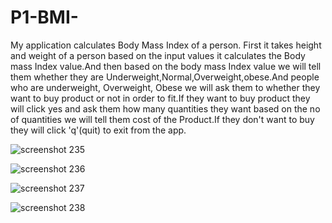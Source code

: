 # P1-BMI-

My application calculates Body Mass Index of a person.
First it takes height and weight of a person based on the input values it calculates the  Body mass Index value.And then based on the body mass Index value we will tell them whether they are Underweight,Normal,Overweight,obese.And people who are underweight,  Overweight, Obese we will ask them to whether they want to buy product or not in order to fit.If they want to buy product they will click yes and ask them how many quantities they want based on the no of quantities we will tell them cost of the Product.If they don't want to buy they will click 'q'(quit) to exit from the app.

![screenshot 235](https://user-images.githubusercontent.com/42945822/51718207-e62cc900-2009-11e9-8a9d-c0a88382a9cf.png)


![screenshot 236](https://user-images.githubusercontent.com/42945822/51718238-09f00f00-200a-11e9-8b2c-024a0a5c28f7.png)


![screenshot 237](https://user-images.githubusercontent.com/42945822/51718247-1b391b80-200a-11e9-9ed1-217b42097549.png)

![screenshot 238](https://user-images.githubusercontent.com/42945822/51718327-65ba9800-200a-11e9-8006-71d844288f26.png)
